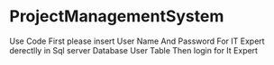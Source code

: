 # ProjectManagementSystem

Use Code First please insert User Name And Password  For IT Expert  derectlly in Sql server Database User Table 
Then login for It Expert 